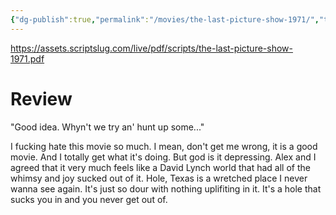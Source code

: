 ```yaml
---
{"dg-publish":true,"permalink":"/movies/the-last-picture-show-1971/","tags":["review"],"created":"2023-12-01T08:26:01.518-06:00","updated":"2023-12-04T15:37:57.252-06:00"}
---
```



https://assets.scriptslug.com/live/pdf/scripts/the-last-picture-show-1971.pdf

# Review

"Good idea. Whyn't we try an' hunt up some..."

I fucking hate this movie so much. I mean, don't get me wrong, it is a good movie. And I totally get what it's doing. But god is it depressing. Alex and I agreed that it very much feels like a David Lynch world that had all of the whimsy and joy sucked out of it. Hole, Texas is a wretched place I never wanna see again. It's just so dour with nothing uplifiting in it. It's a hole that sucks you in and you never get out of.
